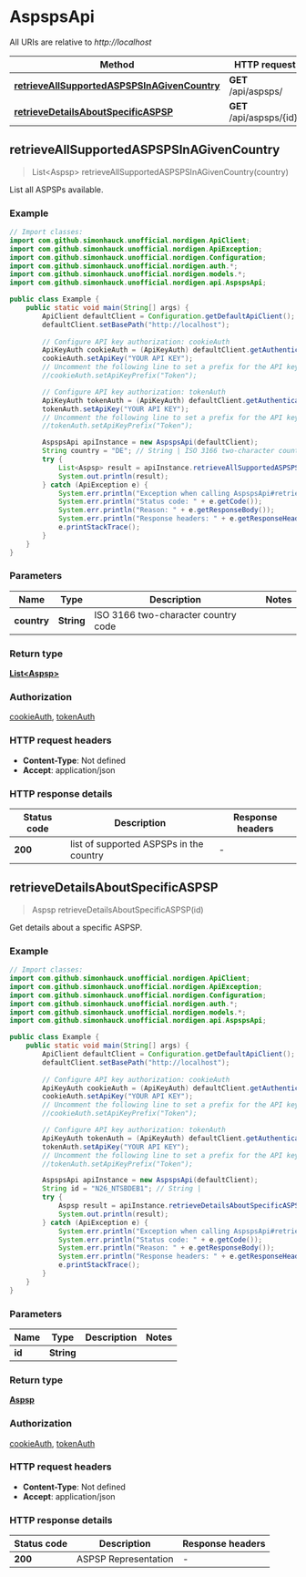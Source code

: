 # AspspsApi

All URIs are relative to *http://localhost*

Method | HTTP request | Description
------------- | ------------- | -------------
[**retrieveAllSupportedASPSPSInAGivenCountry**](AspspsApi.md#retrieveAllSupportedASPSPSInAGivenCountry) | **GET** /api/aspsps/ | 
[**retrieveDetailsAboutSpecificASPSP**](AspspsApi.md#retrieveDetailsAboutSpecificASPSP) | **GET** /api/aspsps/{id}/ | 



## retrieveAllSupportedASPSPSInAGivenCountry

> List&lt;Aspsp&gt; retrieveAllSupportedASPSPSInAGivenCountry(country)



List all ASPSPs available.

### Example

```java
// Import classes:
import com.github.simonhauck.unofficial.nordigen.ApiClient;
import com.github.simonhauck.unofficial.nordigen.ApiException;
import com.github.simonhauck.unofficial.nordigen.Configuration;
import com.github.simonhauck.unofficial.nordigen.auth.*;
import com.github.simonhauck.unofficial.nordigen.models.*;
import com.github.simonhauck.unofficial.nordigen.api.AspspsApi;

public class Example {
    public static void main(String[] args) {
        ApiClient defaultClient = Configuration.getDefaultApiClient();
        defaultClient.setBasePath("http://localhost");
        
        // Configure API key authorization: cookieAuth
        ApiKeyAuth cookieAuth = (ApiKeyAuth) defaultClient.getAuthentication("cookieAuth");
        cookieAuth.setApiKey("YOUR API KEY");
        // Uncomment the following line to set a prefix for the API key, e.g. "Token" (defaults to null)
        //cookieAuth.setApiKeyPrefix("Token");

        // Configure API key authorization: tokenAuth
        ApiKeyAuth tokenAuth = (ApiKeyAuth) defaultClient.getAuthentication("tokenAuth");
        tokenAuth.setApiKey("YOUR API KEY");
        // Uncomment the following line to set a prefix for the API key, e.g. "Token" (defaults to null)
        //tokenAuth.setApiKeyPrefix("Token");

        AspspsApi apiInstance = new AspspsApi(defaultClient);
        String country = "DE"; // String | ISO 3166 two-character country code
        try {
            List<Aspsp> result = apiInstance.retrieveAllSupportedASPSPSInAGivenCountry(country);
            System.out.println(result);
        } catch (ApiException e) {
            System.err.println("Exception when calling AspspsApi#retrieveAllSupportedASPSPSInAGivenCountry");
            System.err.println("Status code: " + e.getCode());
            System.err.println("Reason: " + e.getResponseBody());
            System.err.println("Response headers: " + e.getResponseHeaders());
            e.printStackTrace();
        }
    }
}
```

### Parameters


Name | Type | Description  | Notes
------------- | ------------- | ------------- | -------------
 **country** | **String**| ISO 3166 two-character country code |

### Return type

[**List&lt;Aspsp&gt;**](Aspsp.md)

### Authorization

[cookieAuth](../README.md#cookieAuth), [tokenAuth](../README.md#tokenAuth)

### HTTP request headers

- **Content-Type**: Not defined
- **Accept**: application/json


### HTTP response details
| Status code | Description | Response headers |
|-------------|-------------|------------------|
| **200** | list of supported ASPSPs in the country |  -  |


## retrieveDetailsAboutSpecificASPSP

> Aspsp retrieveDetailsAboutSpecificASPSP(id)



Get details about a specific ASPSP.

### Example

```java
// Import classes:
import com.github.simonhauck.unofficial.nordigen.ApiClient;
import com.github.simonhauck.unofficial.nordigen.ApiException;
import com.github.simonhauck.unofficial.nordigen.Configuration;
import com.github.simonhauck.unofficial.nordigen.auth.*;
import com.github.simonhauck.unofficial.nordigen.models.*;
import com.github.simonhauck.unofficial.nordigen.api.AspspsApi;

public class Example {
    public static void main(String[] args) {
        ApiClient defaultClient = Configuration.getDefaultApiClient();
        defaultClient.setBasePath("http://localhost");
        
        // Configure API key authorization: cookieAuth
        ApiKeyAuth cookieAuth = (ApiKeyAuth) defaultClient.getAuthentication("cookieAuth");
        cookieAuth.setApiKey("YOUR API KEY");
        // Uncomment the following line to set a prefix for the API key, e.g. "Token" (defaults to null)
        //cookieAuth.setApiKeyPrefix("Token");

        // Configure API key authorization: tokenAuth
        ApiKeyAuth tokenAuth = (ApiKeyAuth) defaultClient.getAuthentication("tokenAuth");
        tokenAuth.setApiKey("YOUR API KEY");
        // Uncomment the following line to set a prefix for the API key, e.g. "Token" (defaults to null)
        //tokenAuth.setApiKeyPrefix("Token");

        AspspsApi apiInstance = new AspspsApi(defaultClient);
        String id = "N26_NTSBDEB1"; // String | 
        try {
            Aspsp result = apiInstance.retrieveDetailsAboutSpecificASPSP(id);
            System.out.println(result);
        } catch (ApiException e) {
            System.err.println("Exception when calling AspspsApi#retrieveDetailsAboutSpecificASPSP");
            System.err.println("Status code: " + e.getCode());
            System.err.println("Reason: " + e.getResponseBody());
            System.err.println("Response headers: " + e.getResponseHeaders());
            e.printStackTrace();
        }
    }
}
```

### Parameters


Name | Type | Description  | Notes
------------- | ------------- | ------------- | -------------
 **id** | **String**|  |

### Return type

[**Aspsp**](Aspsp.md)

### Authorization

[cookieAuth](../README.md#cookieAuth), [tokenAuth](../README.md#tokenAuth)

### HTTP request headers

- **Content-Type**: Not defined
- **Accept**: application/json


### HTTP response details
| Status code | Description | Response headers |
|-------------|-------------|------------------|
| **200** | ASPSP Representation |  -  |

